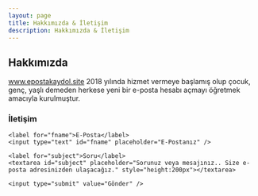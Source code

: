 ```yaml
---
layout: page
title: Hakkımızda & İletişim
description: Hakkımızda & İletişim
---
```

## Hakkımızda
www.epostakaydol.site 2018 yılında hizmet vermeye başlamış olup çocuk, genç, yaşlı demeden herkese yeni bir e-posta hesabı açmayı öğretmek amacıyla kurulmuştur.

### İletişim

<form action="/">

    <label for="fname">E-Posta</label>
    <input type="text" id="fname" placeholder="E-Postanız" />

    <label for="subject">Soru</label>
    <textarea id="subject" placeholder="Sorunuz veya mesajınız.. Size e-posta adresinizden ulaşacağız." style="height:200px"></textarea>

    <input type="submit" value="Gönder" />

  </form>

<style>
input[type=text], select, textarea {
    width: 100%;
    padding: 12px;
    border: 1px solid #ccc;
    border-radius: 4px;
    box-sizing: border-box;
    margin-top: 6px;
    margin-bottom: 16px;
    resize: vertical;
}

input[type=submit] {
    background-color: #4CAF50;
    color: white;
    padding: 12px 20px;
    border: none;
    border-radius: 4px;
    cursor: pointer;
}

input[type=submit]:hover {
    background-color: #45a049;
}
</style>
